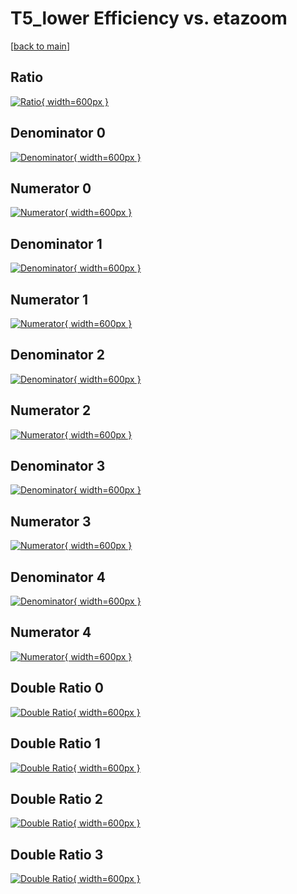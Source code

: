 # T5_lower Efficiency vs. etazoom

[[back to main](./)]



## Ratio

[![Ratio](../mtv/var/T5_lower_xtr_0_0_eff_etazoom.png){ width=600px }](../mtv/var/T5_lower_xtr_0_0_eff_etazoom.pdf)

## Denominator 0

[![Denominator](../mtv/den/T5_lower_xtr_0_0_eff_etazoom_den0.png){ width=600px }](../mtv/den/T5_lower_xtr_0_0_eff_etazoom_den0.pdf)

## Numerator 0

[![Numerator](../mtv/num/T5_lower_xtr_0_0_eff_etazoom_num0.png){ width=600px }](../mtv/num/T5_lower_xtr_0_0_eff_etazoom_num0.pdf)

## Denominator 1

[![Denominator](../mtv/den/T5_lower_xtr_0_0_eff_etazoom_den1.png){ width=600px }](../mtv/den/T5_lower_xtr_0_0_eff_etazoom_den1.pdf)

## Numerator 1

[![Numerator](../mtv/num/T5_lower_xtr_0_0_eff_etazoom_num1.png){ width=600px }](../mtv/num/T5_lower_xtr_0_0_eff_etazoom_num1.pdf)

## Denominator 2

[![Denominator](../mtv/den/T5_lower_xtr_0_0_eff_etazoom_den2.png){ width=600px }](../mtv/den/T5_lower_xtr_0_0_eff_etazoom_den2.pdf)

## Numerator 2

[![Numerator](../mtv/num/T5_lower_xtr_0_0_eff_etazoom_num2.png){ width=600px }](../mtv/num/T5_lower_xtr_0_0_eff_etazoom_num2.pdf)

## Denominator 3

[![Denominator](../mtv/den/T5_lower_xtr_0_0_eff_etazoom_den3.png){ width=600px }](../mtv/den/T5_lower_xtr_0_0_eff_etazoom_den3.pdf)

## Numerator 3

[![Numerator](../mtv/num/T5_lower_xtr_0_0_eff_etazoom_num3.png){ width=600px }](../mtv/num/T5_lower_xtr_0_0_eff_etazoom_num3.pdf)

## Denominator 4

[![Denominator](../mtv/den/T5_lower_xtr_0_0_eff_etazoom_den4.png){ width=600px }](../mtv/den/T5_lower_xtr_0_0_eff_etazoom_den4.pdf)

## Numerator 4

[![Numerator](../mtv/num/T5_lower_xtr_0_0_eff_etazoom_num4.png){ width=600px }](../mtv/num/T5_lower_xtr_0_0_eff_etazoom_num4.pdf)

## Double Ratio 0

[![Double Ratio](../mtv/ratio/T5_lower_xtr_0_0_eff_etazoom_ratio0.png){ width=600px }](../mtv/ratio/T5_lower_xtr_0_0_eff_etazoom_ratio0.pdf)

## Double Ratio 1

[![Double Ratio](../mtv/ratio/T5_lower_xtr_0_0_eff_etazoom_ratio1.png){ width=600px }](../mtv/ratio/T5_lower_xtr_0_0_eff_etazoom_ratio1.pdf)

## Double Ratio 2

[![Double Ratio](../mtv/ratio/T5_lower_xtr_0_0_eff_etazoom_ratio2.png){ width=600px }](../mtv/ratio/T5_lower_xtr_0_0_eff_etazoom_ratio2.pdf)

## Double Ratio 3

[![Double Ratio](../mtv/ratio/T5_lower_xtr_0_0_eff_etazoom_ratio3.png){ width=600px }](../mtv/ratio/T5_lower_xtr_0_0_eff_etazoom_ratio3.pdf)

